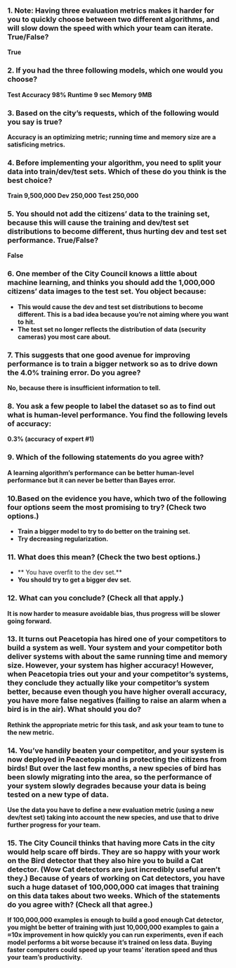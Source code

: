 ### 1. Note: Having three evaluation metrics makes it harder for you to quickly choose between two different algorithms, and will slow down the speed with which your team can iterate. True/False?
**True**

### 2. If you had the three following models, which one would you choose?
**Test Accuracy 98%	Runtime	9 sec Memory  9MB**

### 3. Based on the city’s requests, which of the following would you say is true?
**Accuracy is an optimizing metric; running time and memory size are a satisficing metrics.**

### 4. Before implementing your algorithm, you need to split your data into train/dev/test sets. Which of these do you think is the best choice?
**Train	9,500,000 Dev 250,000 Test 250,000**

### 5. You should not add the citizens’ data to the training set, because this will cause the training and dev/test set distributions to become different, thus hurting dev and test set performance. True/False?
**False**

### 6. One member of the City Council knows a little about machine learning, and thinks you should add the 1,000,000 citizens’ data images to the test set. You object because:
* **This would cause the dev and test set distributions to become different. This is a bad idea because you’re not aiming where you want to hit.**
* **The test set no longer reflects the distribution of data (security cameras) you most care about.**

### 7. This suggests that one good avenue for improving performance is to train a bigger network so as to drive down the 4.0% training error. Do you agree?
**No, because there is insufficient information to tell.**

### 8. You ask a few people to label the dataset so as to find out what is human-level performance. You find the following levels of accuracy:
**0.3% (accuracy of expert #1)**

### 9. Which of the following statements do you agree with?
**A learning algorithm’s performance can be better human-level performance but it can never be better than Bayes error.**

### 10.Based on the evidence you have, which two of the following four options seem the most promising to try? (Check two options.)
* **Train a bigger model to try to do better on the training set.**
* **Try decreasing regularization.**

### 11. What does this mean? (Check the two best options.)
* ** You have overfit to the dev set.**
* **You should try to get a bigger dev set.**

### 12. What can you conclude? (Check all that apply.)
**It is now harder to measure avoidable bias, thus progress will be slower going forward.**

### 13. It turns out Peacetopia has hired one of your competitors to build a system as well. Your system and your competitor both deliver systems with about the same running time and memory size. However, your system has higher accuracy! However, when Peacetopia tries out your and your competitor’s systems, they conclude they actually like your competitor’s system better, because even though you have higher overall accuracy, you have more false negatives (failing to raise an alarm when a bird is in the air). What should you do?
**Rethink the appropriate metric for this task, and ask your team to tune to the new metric.**

### 14. You’ve handily beaten your competitor, and your system is now deployed in Peacetopia and is protecting the citizens from birds! But over the last few months, a new species of bird has been slowly migrating into the area, so the performance of your system slowly degrades because your data is being tested on a new type of data.
**Use the data you have to define a new evaluation metric (using a new dev/test set) taking into account the new species, and use that to drive further progress for your team.**

### 15. The City Council thinks that having more Cats in the city would help scare off birds. They are so happy with your work on the Bird detector that they also hire you to build a Cat detector. (Wow Cat detectors are just incredibly useful aren’t they.) Because of years of working on Cat detectors, you have such a huge dataset of 100,000,000 cat images that training on this data takes about two weeks. Which of the statements do you agree with? (Check all that agree.)
**If 100,000,000 examples is enough to build a good enough Cat detector, you might be better of training with just 10,000,000 examples to gain a ≈10x improvement in how quickly you can run experiments, even if each model performs a bit worse because it’s trained on less data.**
**Buying faster computers could speed up your teams’ iteration speed and thus your team’s productivity.**
